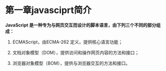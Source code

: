 # 第一章javasciprt简介

**JavaScript 是一种专为与网页交互而设计的脚本语言，由下列三个不同的部分组成：**
1. ECMAScript，由ECMA-262 定义，提供核心语言功能；

2. 文档对象模型（DOM），提供访问和操作网页内容的方法和接口；

3. 浏览器对象模型（BOM），提供与浏览器交互的方法和接口。